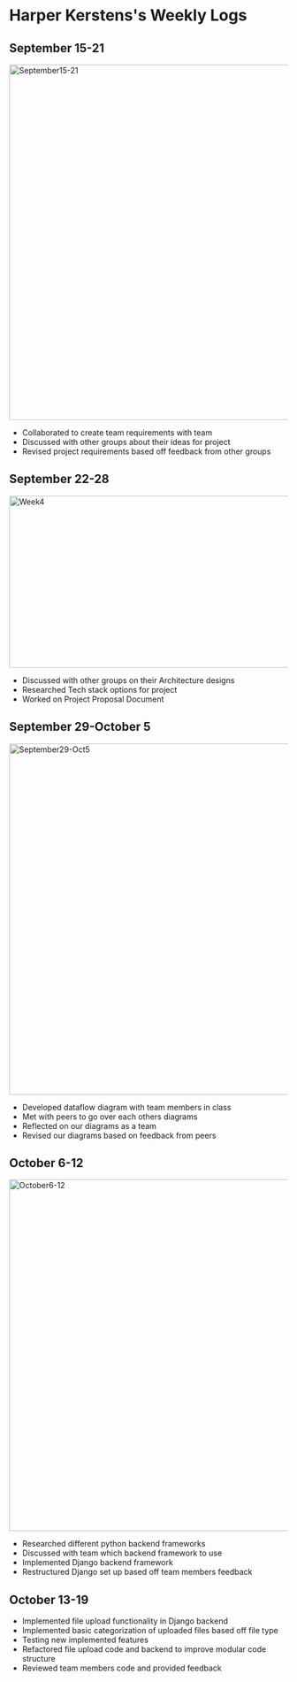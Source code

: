 # Harper Kerstens's Weekly Logs
## September 15-21

<img width="1090" height="643" alt="September15-21" src="https://github.com/user-attachments/assets/78cd1c97-3f9a-450c-a8d4-981e2753d42a" />


- Collaborated to create team requirements with team
- Discussed with other groups about their ideas for project
-  Revised project requirements based off feedback from other groups


## September 22-28

<img width="534" height="311" alt="Week4" src="https://github.com/user-attachments/assets/c1635b81-22b7-4214-9753-29a3c514af5a" />

- Discussed with other groups on their Architecture designs
- Researched Tech stack options for project
- Worked on Project Proposal Document

## September 29-October 5

<img width="1082" height="635" alt="September29-Oct5" src="https://github.com/user-attachments/assets/7f67060b-0d0d-4795-8edc-c0505b79d158" />

- Developed dataflow diagram with team members in class
- Met with peers to go over each others diagrams
- Reflected on our diagrams as a team
- Revised our diagrams based on feedback from peers

## October 6-12

<img width="1085" height="636" alt="October6-12" src="https://github.com/user-attachments/assets/d0b714b0-092f-4338-a827-f8721d3a1327" />

- Researched different python backend frameworks
- Discussed with team which backend framework to use
- Implemented Django backend framework
- Restructured Django set up based off team members feedback

## October 13-19

- Implemented file upload functionality in Django backend
- Implemented basic categorization of uploaded files based off file type
- Testing new implemented features
- Refactored file upload code and backend to improve modular code structure
- Reviewed team members code and provided feedback